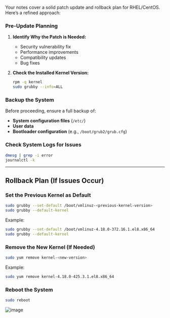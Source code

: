 Your notes cover a solid patch update and rollback plan for RHEL/CentOS. Here’s a refined approach:

### **Pre-Update Planning**
1. **Identify Why the Patch is Needed:**
   - Security vulnerability fix  
   - Performance improvements  
   - Compatibility updates  
   - Bug fixes  

2. **Check the Installed Kernel Version:**
   ```bash
   rpm -q kernel
   sudo grubby --info=ALL
   ```

### **Backup the System**
Before proceeding, ensure a full backup of:
   - **System configuration files** (`/etc/`)
   - **User data**  
   - **Bootloader configuration** (e.g., `/boot/grub2/grub.cfg`)

### **Check System Logs for Issues**
   ```bash
   dmesg | grep -i error
   journalctl -k
   ```

---

## **Rollback Plan (If Issues Occur)**
### **Set the Previous Kernel as Default**
   ```bash
   sudo grubby --set-default /boot/vmlinuz-<previous-kernel-version>
   sudo grubby --default-kernel
   ```

Example:
   ```bash
   sudo grubby --set-default /boot/vmlinuz-4.18.0-372.16.1.el8.x86_64
   sudo grubby --default-kernel
   ```

### **Remove the New Kernel (If Needed)**
   ```bash
   sudo yum remove kernel-<new-version>
   ```

Example:
   ```bash
   sudo yum remove kernel-4.18.0-425.3.1.el8.x86_64
   ```

### **Reboot the System**
   ```bash
   sudo reboot
   ```
![image](https://github.com/user-attachments/assets/3ced1fa1-1628-4874-a231-b3ec3bd84cf1)



